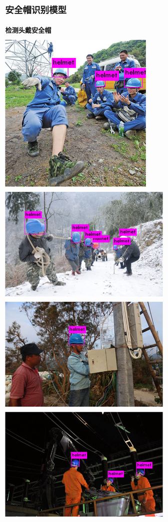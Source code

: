 # 安全帽识别模型

## 检测头戴安全帽

![](predict/W020151223673234402841.jpg)

![](predict/W020151223673637833077.jpg)

![](predict/W020151223662981832425.jpg)

![](predict/W020151223662891446363.jpg)

